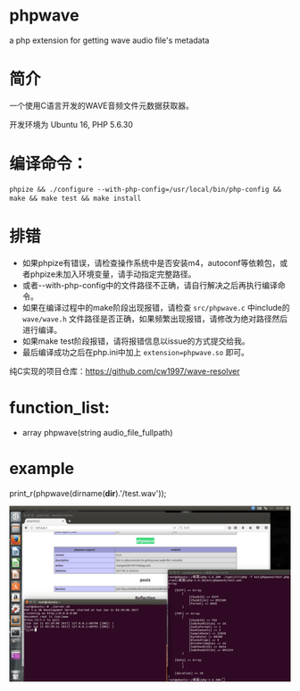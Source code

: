 # phpwave
a php extension for getting wave audio file's metadata

# 简介
一个使用C语言开发的WAVE音频文件元数据获取器。

开发环境为 Ubuntu 16, PHP 5.6.30

# 编译命令：
    phpize && ./configure --with-php-config=/usr/local/bin/php-config && make && make test && make install

# 排错
- 如果phpize有错误，请检查操作系统中是否安装m4，autoconf等依赖包，或者phpize未加入环境变量，请手动指定完整路径。
- 或者--with-php-config中的文件路径不正确，请自行解决之后再执行编译命令。
- 如果在编译过程中的make阶段出现报错，请检查 `src/phpwave.c` 中include的 `wave/wave.h` 文件路径是否正确，如果频繁出现报错，请修改为绝对路径然后进行编译。
- 如果make test阶段报错，请将报错信息以issue的方式提交给我。
- 最后编译成功之后在php.ini中加上 `extension=phpwave.so` 即可。

纯C实现的项目仓库：https://github.com/cw1997/wave-resolver

# function_list:
- array phpwave(string audio_file_fullpath)

# example
print_r(phpwave(dirname(__dir__).'/test.wav'));

![](https://github.com/cw1997/phpwave/blob/master/example.png?raw=true)

